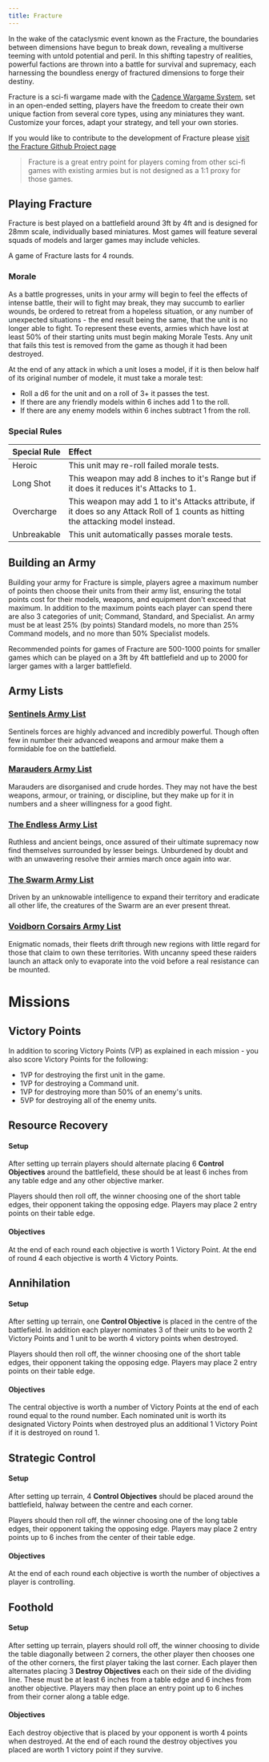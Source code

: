 ```yaml
---
title: Fracture
---
```

In the wake of the cataclysmic event known as the Fracture, the boundaries between dimensions have begun to break down, revealing a multiverse teeming with untold potential and peril. In this shifting tapestry of realities, powerful factions are thrown into a battle for survival and supremacy, each harnessing the boundless energy of fractured dimensions to forge their destiny.

Fracture is a sci-fi wargame made with the [Cadence Wargame System](https://cadence.games), set in an open-ended setting, players have the freedom to create their own unique faction from several core types, using any miniatures they want. Customize your forces, adapt your strategy, and tell your own stories.

If you would like to contribute to the development of Fracture please [visit the Fracture Github Project page](https://github.com/open-source-tabletop/fracture)

> Fracture is a great entry point for players coming from other sci-fi games with existing armies but is not designed as a 1:1 proxy for those games.

## Playing Fracture

Fracture is best played on a battlefield around 3ft by 4ft and is designed for 28mm scale, individually based miniatures. Most games will feature several squads of models and larger games may include vehicles.

A game of Fracture lasts for 4 rounds.

### Morale

As a battle progresses, units in your army will begin to feel the effects of intense battle, their will to fight may break, they may succumb to earlier wounds, be ordered to retreat from a hopeless situation, or any number of unexpected situations - the end result being the same, that the unit is no longer able to fight. To represent these events, armies which have lost at least 50% of their starting units must begin making Morale Tests. Any unit that fails this test is removed from the game as though it had been destroyed.

At the end of any attack in which a unit loses a model, if it is then below half of its original number of modele, it must take a morale test:

- Roll a d6 for the unit and on a roll of 3+ it passes the test.
- If there are any friendly models within 6 inches add 1 to the roll.
- If there are any enemy models within 6 inches subtract 1 from the roll.

### Special Rules

| Special Rule | Effect |
| :----------- | :----- |
| Heroic | This unit may re-roll failed morale tests. |
| Long Shot | This weapon may add 8 inches to it's Range but if it does it reduces it's Attacks to 1. |
| Overcharge | This weapon may add 1 to it's Attacks attribute, if it does so any Attack Roll of 1 counts as hitting the attacking model instead. |
| Unbreakable | This unit automatically passes morale tests. |

## Building an Army

Building your army for Fracture is simple, players agree a maximum number of points then choose their units from their army list, ensuring the total points cost for their models, weapons, and equipment don't exceed that maximum. In addition to the maximum points each player can spend there are also 3 categories of unit; Command, Standard, and Specialist. An army must be at least 25% (by points) Standard models, no more than 25% Command models, and no more than 50% Specialist models.

Recommended points for games of Fracture are 500-1000 points for smaller games which can be played on a 3ft by 4ft battlefield and up to 2000 for larger games with a larger battlefield.

## Army Lists

### [Sentinels Army List](/fracture/sentinels/)

Sentinels forces are highly advanced and incredibly powerful. Though often few in number their advanced weapons and armour make them a formidable foe on the battlefield.

### [Marauders Army List](/fracture/marauders/)

Marauders are disorganised and crude hordes. They may not have the best weapons, armour, or training,  or discipline, but they make up for it in numbers and a sheer willingness for a good fight.

### [The Endless Army List](/fracture/the-endless/)

Ruthless and ancient beings, once assured of their ultimate supremacy now find themselves surrounded by lesser beings. Unburdened by doubt and with an unwavering resolve their armies march once again into war.

### [The Swarm Army List](/fracture/the-swarm/)

Driven by an unknowable intelligence to expand their territory and eradicate all other life, the creatures of the Swarm are an ever present threat.

### [Voidborn Corsairs Army List](/fracture/voidborn-corsairs)

Enigmatic nomads, their fleets drift through new regions with little regard for those that claim to own these territories. With uncanny speed these raiders launch an attack only to evaporate into the void before a real resistance can be mounted.





# Missions

## Victory Points

In addition to scoring Victory Points (VP) as explained in each mission - you also score Victory Points for the following:

- 1VP for destroying the first unit in the game.
- 1VP for destroying a Command unit.
- 1VP for destroying more than 50% of an enemy's units.
- 5VP for destroying all of the enemy units.

## Resource Recovery

#### Setup

After setting up terrain players should alternate placing 6 **Control Objectives** around the battlefield, these should be at least 6 inches from any table edge and any other objective marker.

Players should then roll off, the winner choosing one of the short table edges, their opponent taking the opposing edge. Players may place 2 entry points on their table edge.

#### Objectives

At the end of each round each objective is worth 1 Victory Point. At the end of round 4 each objective is worth 4 Victory Points.





## Annihilation

#### Setup

After setting up terrain, one **Control Objective** is placed in the centre of the battlefield. In addition each player nominates 3 of their units to be worth 2 Victory Points and 1 unit to be worth 4 victory points when destroyed.

Players should then roll off, the winner choosing one of the short table edges, their opponent taking the opposing edge. Players may place 2 entry points on their table edge.

#### Objectives

The central objective is worth a number of Victory Points at the end of each round equal to the round number. Each nominated unit is worth its designated Victory Points when destroyed plus an additional 1 Victory Point if it is destroyed on round 1.





## Strategic Control

#### Setup

After setting up terrain, 4 **Control Objectives** should be placed around the battlefield, halway between the centre and each corner.

Players should then roll off, the winner choosing one of the long table edges, their opponent taking the opposing edge. Players may place 2 entry points up to 6 inches from the center of their table edge.

#### Objectives

At the end of each round each objective is worth the number of objectives a player is controlling.





## Foothold

#### Setup

After setting up terrain, players should roll off, the winner choosing to divide the table diagonally between 2 corners, the other player then chooses one of the other corners, the first player taking the last corner. Each player then alternates placing 3 **Destroy Objectives** each on their side of the dividing line. These must be at least 6 inches from a table edge and 6 inches from another objective. Players may then place an entry point up to 6 inches from their corner along a table edge.

#### Objectives

Each destroy objective that is placed by your opponent is worth 4 points when destroyed. At the end of each round the destroy objectives you placed are worth 1 victory point if they survive.
